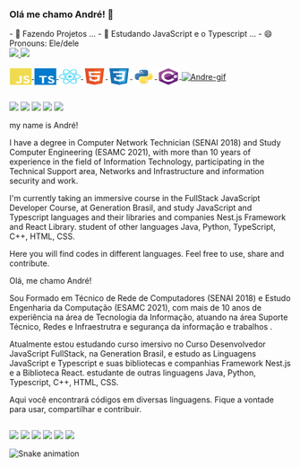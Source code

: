 ### Olá me chamo André!  👋


</div>
- 🔭 Fazendo Projetos ...
- 🌱 Estudando JavaScript e o Typescript ...
- 😄 Pronouns: Ele/dele

<div>
  <a href="https://beacons.ai/andrenas95">
  <img height="180m" src="https://github-readme-stats.vercel.app/api?username=andrenas95&show_icons=true&theme=dracula&include_all_commits=true&count_private=true"/>
  <img height="180m" src="https://github-readme-stats.vercel.app/api/top-langs/?username=andrenas95&layout=compact&langs_count=16&theme=dracula"/>
</div>

<div style="display: inline_block"><br>
  <img align="center" alt="Andre-Js" height="30" width="40" src="https://raw.githubusercontent.com/devicons/devicon/master/icons/javascript/javascript-plain.svg">
  <img align="center" alt="Andre-Ts" height="30" width="40" src="https://raw.githubusercontent.com/devicons/devicon/master/icons/typescript/typescript-plain.svg">
  <img align="center" alt="Andre-React" height="30" width="40" src="https://raw.githubusercontent.com/devicons/devicon/master/icons/react/react-original.svg">
  <img align="center" alt="Andre-HTML" height="30" width="40" src="https://raw.githubusercontent.com/devicons/devicon/master/icons/html5/html5-original.svg">
  <img align="center" alt="Andre-CSS" height="30" width="40" src="https://raw.githubusercontent.com/devicons/devicon/master/icons/css3/css3-original.svg">
  <img align="center" alt="Andre-Python" height="30" width="40" src="https://raw.githubusercontent.com/devicons/devicon/master/icons/python/python-original.svg">
  <img align="center" alt="Andre-Csharp" height="30" width="40" src="https://raw.githubusercontent.com/devicons/devicon/master/icons/csharp/csharp-original.svg">
  <img align="center" alt="Andre-gif" src="https://ik.imagekit.io/andrenas95/Gifs/gifandre_Feito%20com%20o%20Clipchamp.gif?updatedAt=1715459054525">

</div>
  
  ##
<div> 
  <a href="https://www.youtube.com/channel/LABORATORIODOJ.A." target="_blank"><img src="https://img.shields.io/badge/YouTube-FF0000?style=for-the-badge&logo=youtube&logoColor=white" target="_blank"></a>
 	<a href="https://www.twitch.tv/andrenasworld" target="_blank"><img src="https://img.shields.io/badge/Twitch-9146FF?style=for-the-badge&logo=twitch&logoColor=white" target="_blank"></a>
 <a href="https://discord.gg/andrenas95" target="_blank"><img src="https://img.shields.io/badge/Discord-7289DA?style=for-the-badge&logo=discord&logoColor=white" target="_blank"></a> 
  <a href = "mailto:andrenas.nascimento95@gmail.com"><img src="https://img.shields.io/badge/-Gmail-%23333?style=for-the-badge&logo=gmail&logoColor=white" target="_blank"></a>
  <a href="https://www.linkedin.com/in/andrenas95" target="_blank"><img src="https://img.shields.io/badge/-LinkedIn-%230077B5?style=for-the-badge&logo=linkedin&logoColor=white" target="_blank"></a> 
</div>
  
my name is André!

I have a degree in Computer Network Technician (SENAI 2018) and
Study Computer Engineering (ESAMC 2021),
with more than 10 years of experience in the field of
Information Technology, participating in the Technical Support area,
Networks and Infrastructure and information security and work.

I'm currently taking an immersive course
in the FullStack JavaScript Developer Course, at Generation Brasil,
and study JavaScript and Typescript languages ​​and their libraries and companies
Nest.js Framework and React Library. student of other languages
Java, Python, TypeScript, C++, HTML, CSS.

Here you will find codes in different languages.
Feel free to use, share and contribute.

Olá, me chamo André!

Sou Formado em Técnico de Rede de Computadores (SENAI 2018) e 
Estudo Engenharia da Computação (ESAMC 2021), 
com mais de 10 anos de experiência na área de 
Tecnologia da Informação, atuando na área Suporte Técnico,
Redes e Infraestrutra e segurança da informação  e trabalhos .

Atualmente estou estudando curso imersivo 
no Curso Desenvolvedor JavaScript FullStack, na Generation Brasil, 
e estudo as Linguagens JavaScript e Typescript e suas bibliotecas e companhias 
Framework Nest.js e a Biblioteca React. estudante de outras linguagens
Java, Python, Typescript, C++, HTML, CSS.

Aqui você encontrará códigos em diversas linguagens.
Fique a vontade para usar, compartilhar e contribuir.

##

<div> 
  <a href="https://www.youtube.com/channel/UC_-uuuZbY0AAt9CViNzvc-Q" target="_blank"><img src="https://img.shields.io/badge/YouTube-FF0000?style=for-the-badge&logo=youtube&logoColor=white" target="_blank"></a>
  <a href="https://instagram.com/rafaballerini" target="_blank"><img src="https://img.shields.io/badge/-Instagram-%23E4405F?style=for-the-badge&logo=instagram&logoColor=white" target="_blank"></a>
 	<a href="https://www.twitch.tv/rafaballerinii" target="_blank"><img src="https://img.shields.io/badge/Twitch-9146FF?style=for-the-badge&logo=twitch&logoColor=white" target="_blank"></a>
 <a href="https://discord.gg/wagxzStdcR" target="_blank"><img src="https://img.shields.io/badge/Discord-7289DA?style=for-the-badge&logo=discord&logoColor=white" target="_blank"></a> 
  <a href = "mailto:contatorafaballerini@gmail.com"><img src="https://img.shields.io/badge/-Gmail-%23333?style=for-the-badge&logo=gmail&logoColor=white" target="_blank"></a>
  <a href="https://www.linkedin.com/in/rafaella-ballerini-45875016a" target="_blank"><img src="https://img.shields.io/badge/-LinkedIn-%230077B5?style=for-the-badge&logo=linkedin&logoColor=white" target="_blank"></a> 

  ![Snake animation](https://github.com/andrenas95/andrenas95/blob/main/andrenas95-github-user-contribution.svg)  

  
  
</div>

<!--
**andrenas95/andrenas95** is a ✨ _special_ ✨ repository because its `README.md` (this file) appears on your GitHub profile.

Here are some ideas to get you started:

- 
-->
